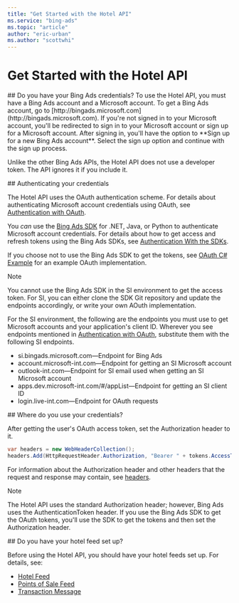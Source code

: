 ```yaml
---
title: "Get Started with the Hotel API"
ms.service: "bing-ads"
ms.topic: "article"
author: "eric-urban"
ms.author: "scottwhi"
---
```

# Get Started with the Hotel API
<a name="doyouhavecredentials"/> 
## Do you have your Bing Ads credentials?
To use the Hotel API, you must have a Bing Ads account and a Microsoft account. To get a Bing Ads account, go to [http://bingads.microsoft.com](http://bingads.microsoft.com). If you're not signed in to your Microsoft account, you'll be redirected to sign in to your Microsoft account or sign up for a Microsoft account. After signing in, you'll have the option to **Sign up for a new Bing Ads account**. Select the sign up option and continue with the sign up process.

Unlike the other Bing Ads APIs, the Hotel API does not use a developer token. The API ignores it if you include it.

<a name="authenticatingcredentials"/> 
## Authenticating your credentials

The Hotel API uses the OAuth authentication scheme. For details about authenticating Microsoft account credentials using OAuth, see [Authentication with OAuth](~/guides/authentication-oauth.md). 

You *can* use the [Bing Ads SDK](~/guides/client-libraries.md) for .NET, Java, or Python to authenticate Microsoft account credentials. For details about how to get access and refresh tokens using the Bing Ads SDKs, see [Authentication With the SDKs](~/guides/sdk-authentication.md#oauth). 

If you choose not to use the Bing Ads SDK to get the tokens, see [OAuth C# Example](../hotel-service/code-example-oauth.md) for an example OAuth implementation.

> [!NOTE]
> You cannot use the Bing Ads SDK in the SI environment to get the access token. For SI, you can either clone the SDK Git repository and update the endpoints accordingly, or write your own AOuth implementation.
>
>For the SI environment, the following are the endpoints you must use to get Microsoft accounts and your application's client ID. Wherever you see endpoints mentioned in [Authentication with OAuth](~/guides/authentication-oauth.md), substitute them with the following SI endpoints.
>
> - si.bingads.microsoft.com&mdash;Endpoint for Bing Ads
> - account.microsoft-int.com&mdash;Endpoint for getting an SI Microsoft account 
> - outlook-int.com&mdash;Endpoint for SI email used when getting an SI Microsoft account
> - apps.dev.microsoft-int.com/#/appList&mdash;Endpoint for getting an SI client ID
> - login.live-int.com&mdash;Endpoint for OAuth requests

<a name="wheretousecredentials"/> 
## Where do you use your credentials?

After getting the user's OAuth access token, set the Authorization header to it.

```csharp
var headers = new WebHeaderCollection();
headers.Add(HttpRequestHeader.Authorization, "Bearer " + tokens.AccessToken);
```

For information about the Authorization header and other headers that the request and response may contain, see [headers](../hotel-service/reference.md#headers). 

> [!NOTE]
> The Hotel API uses the standard Authorization header; however, Bing Ads uses the AuthenticationToken header. If you use the Bing Ads SDK to get the OAuth tokens, you'll use the SDK to get the tokens and then set the Authorization header.

<a name="feeds"/>
## Do you have your hotel feed set up?

Before using the Hotel API, you should have your hotel feeds set up. For details, see:

- [Hotel Feed](../hotel-feed/hotel-feed.md)
- [Points of Sale Feed](../pos-feed/pos-feed.md) 
- [Transaction Message](../transaction-message/transaction-message.md) 





